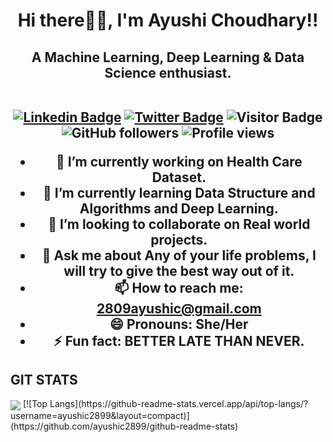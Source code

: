 <h1 align="center">Hi there👋🏻, I'm Ayushi Choudhary!!</h1>

<h2 align="center">A Machine Learning, Deep Learning & Data Science enthusiast.
<br><br>
 
[![Linkedin Badge](https://img.shields.io/badge/-ayushic2899-blue?style=plastic-square&logo=Linkedin&logoColor=white&link=https://www.linkedin.com/in/ayushi-choudhary-751410181/)](https://www.linkedin.com/in/ayushi-choudhary-751410181/)
[![Twitter Badge](https://img.shields.io/badge/-ayushi2899-blue?style=plastic-square&logo=twitter&logoColor=white&link=https://www.twitter.com/home)](https://mobile.twitter.com/home)
![Visitor Badge](https://visitor-badge.laobi.icu/badge?page_id=ayushic2899)
![GitHub followers](https://img.shields.io/github/followers/ayushic2899?label=Follow&style=social) ![Profile views](https://github.com/ayushic2899) 

- 🔭 I’m currently working on Health Care Dataset.
- 🌱 I’m currently learning Data Structure and Algorithms and Deep Learning.
- 👯 I’m looking to collaborate on Real world projects.
- 💬 Ask me about Any of your life problems, I will try to give the best way out of it.
- 📫 How to reach me: 2809ayushic@gmail.com
- 😄 Pronouns: She/Her
- ⚡ Fun fact: BETTER LATE THAN NEVER.


<!--
**ayushic2899/ayushic2899** is a ✨ _special_ ✨ repository because its `README.md` (this file) appears on your GitHub profile.

<img align='right' src="https://media.giphy.com/media/M9gbBd9nbDrOTu1Mqx/giphy.gif" width="230">

- 🔭 **I’m currently working on Health Care Dataset.**
- 🌱 **I’m currently learning Data Structure and Algorithms and Deep Learning**
- 👯 **I’m looking to collaborate on Real world projects.**
- 💬 **Ask me about Any of your life problems, I will try to give the best way out of it.**
- 📫 **How to reach me: 2809ayushic@gmail.com**
- 😄 **Pronouns: She/Her**
- ⚡ **Fun fact: BETTER LATE THAN NEVER.**

y.com/media/LnQjpWaON8nhr21vNW/giphy.gif" width="60"> <em><b>I'd love to connect with different people. Send me 👋 i'll be happy to meet you</b> 😊</em>
 
-->
## GIT STATS
<img align="center" src="https://github-readme-stats.vercel.app/api/?username=ayushic2899&theme=radical" />
[![Top Langs](https://github-readme-stats.vercel.app/api/top-langs/?username=ayushic2899&layout=compact)](https://github.com/ayushic2899/github-readme-stats)

